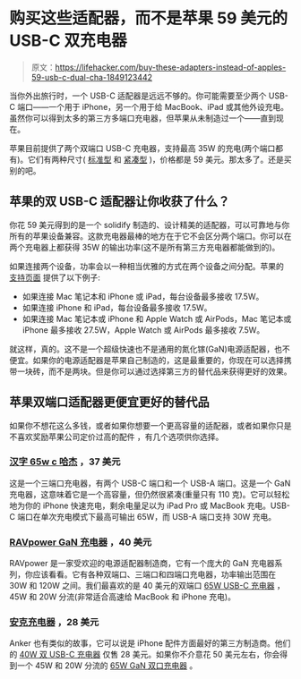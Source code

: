 # 购买这些适配器，而不是苹果 59 美元的 USB-C 双充电器

> 原文：<https://lifehacker.com/buy-these-adapters-instead-of-apples-59-usb-c-dual-cha-1849123442>

当你外出旅行时，一个 USB-C 适配器是远远不够的。你可能需要至少两个 USB-C 端口——一个用于 iPhone，另一个用于给 MacBook、iPad 或其他外设充电。虽然你可以得到太多的第三方多端口充电器，但苹果从未制造过一个——直到现在。



苹果目前提供了两个双端口 USB-C 充电器，支持最高 35W 的充电(两个端口都有)。它们有两种尺寸( [标准型](https://www.apple.com/shop/product/MNWP3AM/A/35w-dual-usb-c-port-power-adapter) 和 [紧凑型](https://www.apple.com/shop/product/MNWM3AM/A/35w-dual-usb-c-port-compact-power-adapter) )，价格都是 59 美元。那太多了。还是买别的吧。

## 苹果的双 USB-C 适配器让你收获了什么？

你花 59 美元得到的是一个 solidify 制造的、设计精美的适配器，可以可靠地与你所有的苹果设备兼容。这款充电器最棒的地方在于它不会区分两个端口。你可以在两个充电器上都获得 35W 的输出功率(这不是所有第三方充电器都能做到的)。

如果连接两个设备，功率会以一种相当优雅的方式在两个设备之间分配。苹果的 [支持页面](https://support.apple.com/en-us/HT213263) 提供了以下例子:

*   如果连接 Mac 笔记本和 iPhone 或 iPad，每台设备最多接收 17.5W。
*   如果连接 iPhone 和 iPad，每台设备最多接收 17.5W。
*   如果连接 Mac 笔记本或 iPhone 和 Apple Watch 或 AirPods，Mac 笔记本或 iPhone 最多接收 27.5W，Apple Watch 或 AirPods 最多接收 7.5W。

就这样，真的。这不是一个超级快速也不是通用的氮化镓(GaN)电源适配器，也不便宜。如果你的电源适配器是苹果自己制造的，这是最重要的，你现在可以选择携带一块砖，而不是两块。但是你可以通过选择第三方的替代品来获得更好的效果。

## 苹果双端口适配器更便宜更好的替代品

如果你不想花这么多钱，或者如果你想要一个更高容量的适配器，或者如果你只是不喜欢奖励苹果公司定价过高的配件 ，有几个选项供你选择。

### [汉字 65w c 哈杰](https://tinyurl.com/3a6fecka) ，37 美元

这是一个三端口充电器，有两个 USB-C 端口和一个 USB-A 端口。这是一个 GaN 充电器，这意味着它是一个高容量，但仍然很紧凑(重量只有 110 克)。它可以轻松地为你的 iPhone 快速充电，剩余电量足以为 iPad Pro 或 MacBook 充电。USB-C 端口在单次充电模式下最高可输出 65W，而 USB-A 端口支持 30W 充电。

### [RAVpower GaN 充电器](https://www.ravpower.com/collections/gan-tech-charger) ，40 美元

RAVpower 是一家受欢迎的电源适配器制造商，它有一个庞大的 GaN 充电器系列，你应该看看。它有各种双端口、三端口和四端口充电器，功率输出范围在 30W 和 120W 之间。我们最喜欢的是 40 美元的双端口 [65W USB-C 充电器](https://www.ravpower.com/products/rp-pc145-65w-gan-tech-2-port-usb-c-fast-charger) ，45W 和 20W 分流(非常适合高速给 MacBook 和 iPhone 充电)。

### [安克充电器](https://us.anker.com/collections/chargers) ，28 美元

Anker 也有类似的故事，它可以说是 iPhone 配件方面最好的第三方制造商。他们的 [40W 双 USB-C 充电器](https://us.anker.com/collections/chargers/products/a2628?variant=41220067754134) 仅售 28 美元。如果你不介意花 50 美元左右，你会得到一个 45W 和 20W 分流的 [65W GaN 双口充电器](https://us.anker.com/collections/chargers/products/a2666?variant=41530603602070) 。